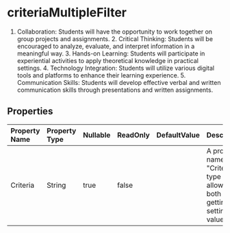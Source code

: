 # **criteriaMultipleFilter**

1. Collaboration: Students will have the opportunity to work together on group projects and assignments.            2. Critical Thinking: Students will be encouraged to analyze, evaluate, and interpret information in a meaningful way.            3. Hands-on Learning: Students will participate in experiential activities to apply theoretical knowledge in practical settings.            4. Technology Integration: Students will utilize various digital tools and platforms to enhance their learning experience.            5. Communication Skills: Students will develop effective verbal and written communication skills through presentations and written assignments. 

## **Properties**

| Property Name | Property Type | Nullable |  ReadOnly | DefaultValue | Description | 
| :- | :- | :- |:- |  :- | :- |
|Criteria|String|true|false |  |A property named "Criteria" of type string, allowing both getting and setting its value.|

